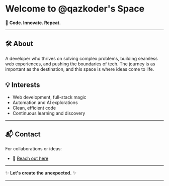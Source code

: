 # Welcome to @qazkoder's Space

👾 **Code. Innovate. Repeat.**

---

## 🛠️ About
A developer who thrives on solving complex problems, building seamless web experiences, and pushing the boundaries of tech. The journey is as important as the destination, and this space is where ideas come to life.

## 💡 Interests
- Web development, full-stack magic
- Automation and AI explorations
- Clean, efficient code
- Continuous learning and discovery

---

## 📬 Contact
For collaborations or ideas:

- 📧 [Reach out here](mailto:crazielearner@gmail.com)

---

✨ **Let's create the unexpected.** ✨

---
